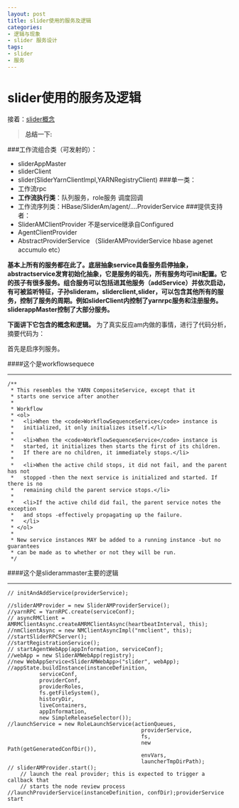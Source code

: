 ```yaml
---
layout: post
title: slider使用的服务及逻辑
categories:
- 逻辑与现象
- slider 服务设计
tags:
- slider
- 服务
---
```



<i class="icon-file"></i>slider使用的服务及逻辑
============

 
 接着：[slider概念](http://jayfans3.github.io/2015/03/slider_server/)

 > **总结一下:**


###工作流组合类（可发射的）：
- sliderAppMaster
- sliderClient
- slider(SliderYarnClientImpl,YARNRegistryClient)
###单一类：
- 工作流rpc
- **工作流执行类**：队列服务，role服务 调度回调
- 工作流序列类：HBase/SliderAm/agent/....ProviderService
###提供支持者：
- SliderAMClientProvider 不是service继承自Configured
- AgentClientProvider
- AbstractProviderService
（SliderAMProviderService hbase agenet accumulo etc）


 
**基本上所有的服务都在此了。底层抽象service具备服务启停抽象，abstractservice发育初始化抽象，它是服务的祖先，所有服务均可init配置。它的孩子有很多服务。组合服务可以包括进其他服务（addService）并依次启动，有可被监听特征，子孙slideram，sliderclient,slider，可以包含其他所有的服务，控制了服务的周期。例如sliderClient内控制了yarnrpc服务和注册服务。sliderappMaster控制了大部分服务。**

 **下面讲下它包含的概念和逻辑。**
为了真实反应am内做的事情，进行了代码分析，摘要代码为：

  首先是启序列服务。

####这个是workflowsequece

-----------------
	/**
	 * This resembles the YARN CompositeService, except that it
	 * starts one service after another
	 * 
	 * Workflow
	 * <ol>
	 *   <li>When the <code>WorkflowSequenceService</code> instance is
	 *   initialized, it only initializes itself.</li>
	 *   
	 *   <li>When the <code>WorkflowSequenceService</code> instance is
	 *   started, it initializes then starts the first of its children.
	 *   If there are no children, it immediately stops.</li>
	 *   
	 *   <li>When the active child stops, it did not fail, and the parent has not
	 *   stopped -then the next service is initialized and started. If there is no
	 *   remaining child the parent service stops.</li>
	 *   
	 *   <li>If the active child did fail, the parent service notes the exception
	 *   and stops -effectively propagating up the failure.
	 *   </li>
	 * </ol>
	 * 
	 * New service instances MAY be added to a running instance -but no guarantees
	 * can be made as to whether or not they will be run.
	 */

####这个是sliderammaster主要的逻辑

----------------

	// initAndAddService(providerService);
	
	//sliderAMProvider = new SliderAMProviderService();
	//yarnRPC = YarnRPC.create(serviceConf);
	// asyncRMClient = AMRMClientAsync.createAMRMClientAsync(heartbeatInterval, this);
	//nmClientAsync = new NMClientAsyncImpl("nmclient", this);
	//startSliderRPCServer();
	//startRegistrationService();
	// startAgentWebApp(appInformation, serviceConf);
	//webApp = new SliderAMWebApp(registry);
	//new WebAppService<SliderAMWebApp>("slider", webApp);
	//appState.buildInstance(instanceDefinition,
	          serviceConf,
	          providerConf,
	          providerRoles,
	          fs.getFileSystem(),
	          historyDir,
	          liveContainers,
	          appInformation,
	          new SimpleReleaseSelector());
	//launchService = new RoleLaunchService(actionQueues,
	                                          providerService,
	                                          fs,
	                                          new Path(getGeneratedConfDir()),
	                                          envVars,
	                                          launcherTmpDirPath);
	// sliderAMProvider.start();
	    // launch the real provider; this is expected to trigger a callback that
	    // starts the node review process
	//launchProviderService(instanceDefinition, confDir);providerService start
